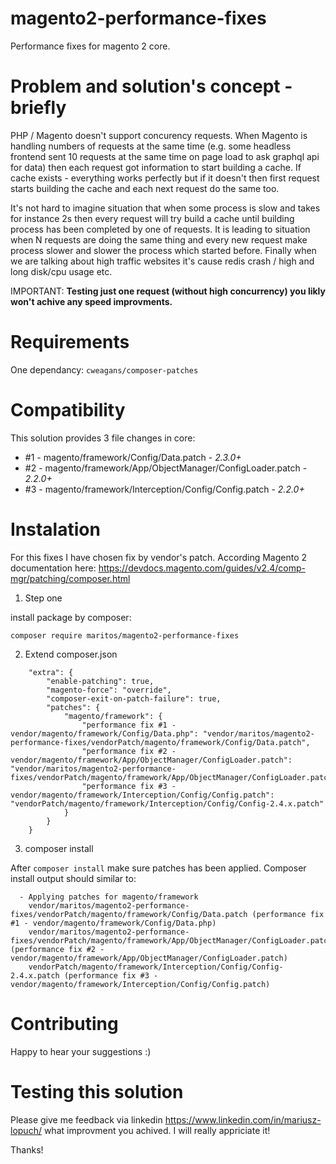 # magento2-performance-fixes
Performance fixes for magento 2 core.

# Problem and solution's concept - briefly

PHP / Magento doesn't support concurency requests. When Magento is handling numbers of requests at the same time (e.g. some headless frontend sent 10 requests at the same time on page load to ask graphql api for data) then each request got information to start building a cache. If cache exists - everything works perfectly but if it doesn't then first request starts building the cache and each next request do the same too.

It's not hard to imagine situation that when some process is slow and takes for instance 2s then every request will try build a cache until building process has been completed by one of requests. It is leading to situation when N requests are doing the same thing and every new request make process slower and slower the process which started before. Finally when we are talking about high traffic websites it's cause redis crash / high and long disk/cpu usage etc.

IMPORTANT: **Testing just one request (without high concurrency) you likly won't achive any speed improvments.**

# Requirements

One dependancy: `cweagans/composer-patches`

# Compatibility

This solution provides 3 file changes in core:

* #1 - magento/framework/Config/Data.patch - *2.3.0+* 
* #2 - magento/framework/App/ObjectManager/ConfigLoader.patch - *2.2.0+* 
* #3 - magento/framework/Interception/Config/Config.patch - *2.2.0+* 

# Instalation

For this fixes I have chosen fix by vendor's patch. According Magento 2 documentation here: https://devdocs.magento.com/guides/v2.4/comp-mgr/patching/composer.html

1. Step one

install package by composer:

`composer require maritos/magento2-performance-fixes`

2. Extend composer.json

```
    "extra": {
        "enable-patching": true,
        "magento-force": "override",
        "composer-exit-on-patch-failure": true,
        "patches": {
            "magento/framework": {
                "performance fix #1 - vendor/magento/framework/Config/Data.php": "vendor/maritos/magento2-performance-fixes/vendorPatch/magento/framework/Config/Data.patch",
                "performance fix #2 - vendor/magento/framework/App/ObjectManager/ConfigLoader.patch": "vendor/maritos/magento2-performance-fixes/vendorPatch/magento/framework/App/ObjectManager/ConfigLoader.patch",
                "performance fix #3 - vendor/magento/framework/Interception/Config/Config.patch": "vendorPatch/magento/framework/Interception/Config/Config-2.4.x.patch"
            }
        }
    }
```

3. composer install

After `composer install` make sure patches has been applied. Composer install output should similar to:

```
  - Applying patches for magento/framework
    vendor/maritos/magento2-performance-fixes/vendorPatch/magento/framework/Config/Data.patch (performance fix #1 - vendor/magento/framework/Config/Data.php)
    vendor/maritos/magento2-performance-fixes/vendorPatch/magento/framework/App/ObjectManager/ConfigLoader.patch (performance fix #2 - vendor/magento/framework/App/ObjectManager/ConfigLoader.patch)
    vendorPatch/magento/framework/Interception/Config/Config-2.4.x.patch (performance fix #3 - vendor/magento/framework/Interception/Config/Config.patch)
```

# Contributing

Happy to hear your suggestions :) 

# Testing this solution

Please give me feedback via linkedin https://www.linkedin.com/in/mariusz-lopuch/ what improvment you achived. I will really appriciate it!

Thanks!
